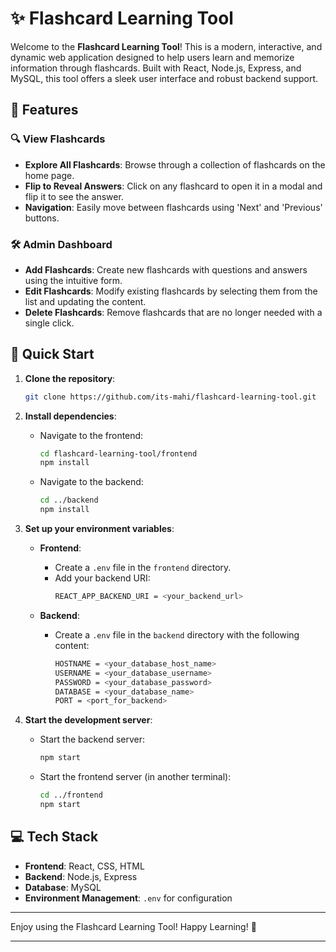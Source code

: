 # ✨ Flashcard Learning Tool

Welcome to the **Flashcard Learning Tool**! This is a modern, interactive, and dynamic web application designed to help users learn and memorize information through flashcards. Built with React, Node.js, Express, and MySQL, this tool offers a sleek user interface and robust backend support.

## 🎯 Features

### 🔍 **View Flashcards**
- **Explore All Flashcards**: Browse through a collection of flashcards on the home page.
- **Flip to Reveal Answers**: Click on any flashcard to open it in a modal and flip it to see the answer.
- **Navigation**: Easily move between flashcards using 'Next' and 'Previous' buttons.

### 🛠️ **Admin Dashboard**
- **Add Flashcards**: Create new flashcards with questions and answers using the intuitive form.
- **Edit Flashcards**: Modify existing flashcards by selecting them from the list and updating the content.
- **Delete Flashcards**: Remove flashcards that are no longer needed with a single click.


## 🚀 Quick Start

1. **Clone the repository**:
   ```bash
   git clone https://github.com/its-mahi/flashcard-learning-tool.git
   ```
2. **Install dependencies**:

   - Navigate to the frontend:
     ```bash
     cd flashcard-learning-tool/frontend
     npm install
     ```
   - Navigate to the backend:
     ```bash
     cd ../backend
     npm install
     ```

3. **Set up your environment variables**:

   - **Frontend**:
     - Create a `.env` file in the `frontend` directory.
     - Add your backend URI:
       ```bash
       REACT_APP_BACKEND_URI = <your_backend_url>
       ```

   - **Backend**:
     - Create a `.env` file in the `backend` directory with the following content:
       ```bash
       HOSTNAME = <your_database_host_name>
       USERNAME = <your_database_username>
       PASSWORD = <your_database_password>
       DATABASE = <your_database_name>
       PORT = <port_for_backend>
       ```

4. **Start the development server**:

   - Start the backend server:
     ```bash
     npm start
     ```
   - Start the frontend server (in another terminal):
     ```bash
     cd ../frontend
     npm start
     ```


## 💻 Tech Stack

- **Frontend**: React, CSS, HTML
- **Backend**: Node.js, Express
- **Database**: MySQL
- **Environment Management**: `.env` for configuration


---

Enjoy using the Flashcard Learning Tool! Happy Learning! 🎉

--- 